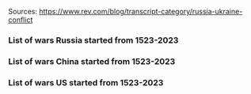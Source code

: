 Sources:
 https://www.rev.com/blog/transcript-category/russia-ukraine-conflict


### List of wars Russia started from 1523-2023

### List of wars China started from 1523-2023

### List of wars US started from 1523-2023


